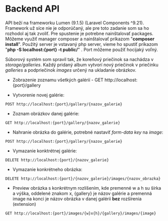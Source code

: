 # Backend API

API beží na frameworku Lumen (9.1.5) (Laravel Components ^9.21). Framework už síce
nie je odporúčaný, ale pre toto zadanie som sa ho rozhodol aj tak zvoliť.
Pre spustenie je potrebne nainštalovať packages. Môžeme využiť manager composer
a nainštalovať príkazom "**composer install**". Použitý server je vstavaný php server, 
vieme ho spustiť príkazom "**php -S localhost:{port} -t public/**" . Port môžeme použiť 
hocijaký voľný.

Súborový systém som spravil tak, že koreňový priečinok sa nachádza v 
*storage/galleries*. Každý pridaný album vytvorí nový priečinok v priečinku *galleries*
a podpriečinok *images* určený na ukladanie obrázkov.

- Zobrazenie zoznamu všetkých galérií - GET http://localhost:{port}/gallery


- Vytvorenie novej galérie:  
```shell
POST http://localhost:{port}/gallery/{nazov_galerie}
```

- Zoznam obrázkov danej galérie:
```shell
GET http://localhost:{port}/gallery/{nazov_galerie}
```

- Nahranie obrázka do galérie, potrebné nastaviť *form-data key* na *image*:


```shell
POST http://localhost:{port}/gallery/{nazov_galerie}
```

- Vymazanie konktrétnej galérie:
```shell
DELETE http://localhost:{port}/{nazov_galerie}
```

- Vymazanie konkrétneho obrázka:
```shell
DELETE http://localhost:{port}/{nazov_galerie}/images/{nazov_obrazka}
```

- Preview obrázka s konkrétnym rozlíšením, kde premenné w a h su šírka a výška, oddelené znakom x, {gallery} je názov galérie a premenná image na konci
je názov obrázka v danej galérii **bez** rozšírenia (extension)
```shell
GET http://localhost:{port}/images/{w}x{h}/{gallery}/images/{image}
```
